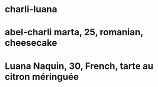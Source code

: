 # charli-luana

# abel-charli marta, 25, romanian, cheesecake

# Luana Naquin, 30, French, tarte au citron méringuée 